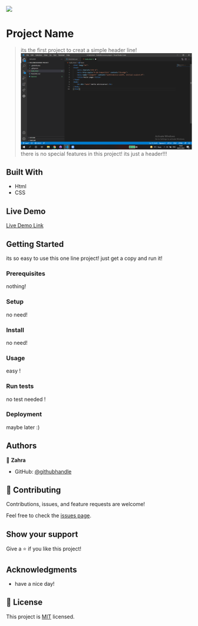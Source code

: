 ![](https://img.shields.io/badge/Microverse-blueviolet)

# Project Name

> its the first project to creat a simple header line!
![screenshot](https://github.com/ZahraArshia/HelloMicroverse-project/blob/main/screen_shot/Untitled.png)
there is no special features in this project! its just a header!!!

## Built With

- Html
- CSS

## Live Demo

[Live Demo Link](https://livedemo.com)


## Getting Started

its so easy to use this one line project! just get a copy and run it!


### Prerequisites
nothing!

### Setup
no need!
 
### Install
no need!
### Usage
easy !
### Run tests
no test needed !
### Deployment
maybe later :)


## Authors

👤 **Zahra**

- GitHub: [@githubhandle](https://github.com/ZahraArshia)



## 🤝 Contributing

Contributions, issues, and feature requests are welcome!

Feel free to check the [issues page](../../issues/).

## Show your support

Give a ⭐️ if you like this project!

## Acknowledgments

- have a nice day!

## 📝 License

This project is [MIT](./MIT.md) licensed.

